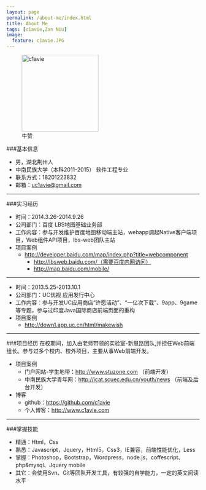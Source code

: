 ```yaml
---
layout: page
permalink: /about-me/index.html
title: About Me
tags: [c1avie,Zan Niu]
image:
  feature: c1avie.JPG
---
```

<figure>
  <img src="{{ site.url }}/images/c1avie.JPG" alt="c1avie" width="200" height="200">
  <figcaption>牛赞</figcaption>
</figure>

###基本信息
* 男，湖北荆州人
* 中南民族大学（本科2011-2015） 软件工程专业
* 联系方式：18201223832
* 邮箱：uc1avie@gmail.com

---

###实习经历
* 时间：2014.3.26-2014.9.26
* 公司部门：百度 LBS地图基础业务部
* 工作内容：参与开发维护百度地图移动端主站，webapp调起Native客户端项目，Web组件API项目，lbs-web团队主站
* 项目案例
  * http://developer.baidu.com/map/index.php?title=webcomponent
	* http://lbsweb.baidu.com/（需要百度内网访问）
	* http://map.baidu.com/mobile/

---
* 时间：2013.5.25-2013.10.1
* 公司部门：UC优视 应用发行中心
* 工作内容：参与开发UC应用商店“许愿活动”、“一亿次下载”、9app、9game等专题，参与过印度Java国际商店前端页面的重构
* 项目案例
    * http://down1.app.uc.cn/html/makewish

---

###项目经历
在校期间，加入由老师带领的实验室-新思路团队,并担任Web前端组长。参与过多个校内、校外项目，主要从事Web前端开发。

* 项目案例 
    * 门户网站-学生地带：http://www.stuzone.com     			     （前端开发）
    * 中南民族大学青年网：http://icat.scuec.edu.cn/youth/news 		 （前端及后台开发）
* 博客
    * github：https://github.com/c1avie                                                        
    * 个人博客：http://www.c1avie.com

---

###掌握技能
* 精通：Html，Css
* 熟悉：Javascript，Jquery，Html5，Css3，IE兼容，前端性能优化，Less
* 掌握：Photoshop，Bootstrap，Wordpress，node.js，coffescript、php&mysql、Jquery mobile
* 其它：会使用Svn、Git等团队开发工具，有较强的自学能力，一定的英文阅读水平
